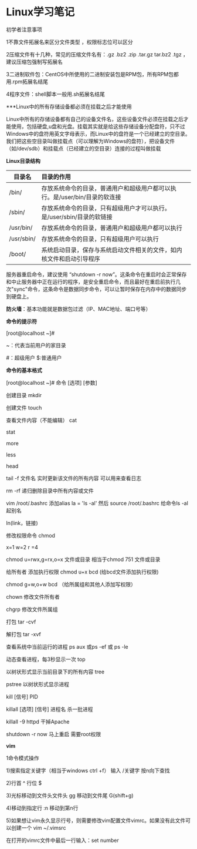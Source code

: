 # Linux学习笔记

初学者注意事项

1不靠文件拓展名来区分文件类型 ，权限标志位可以区分

 2压缩文件有十几种，常见的压缩文件名有：.gz   .bz2  .zip   .tar.gz  tar.bz2  .tgz   ，建议压缩包强制写拓展名

3二进制软件包：CentOS中所使用的二进制安装包是RPM包，所有RPM包都用.rpm拓展名结尾

4程序文件：shell脚本一般用.sh拓展名结尾



***Linux中的所有存储设备都必须在挂载之后才能使用

Linux中所有的存储设备都有自己的设备文件名，这些设备文件必须在挂载之后才能使用，包括硬盘,u盘和光盘。挂载其实就是给这些存储设备分配盘符，只不过Windows中的盘符用英文字母表示，而Linux中的盘符是一个已经建立的空目录。我们把这些空目录叫做挂载点（可以理解为Windows的盘符），把设备文件（如/dev/sdb）和挂载点（已经建立的空目录）连接的过程叫做挂载



**Linux目录结构**

| 目录名     | 目录的作用                                                   |
| ---------- | :----------------------------------------------------------- |
| /bin/      | 存放系统命令的目录，普通用户和超级用户都可以执行。是/user/bin/目录的软连接 |
| /sbin/     | 存放系统命令的目录，只有超级用户才可以执行。是/user/sbin/目录的软链接 |
| /usr/bin/  | 存放系统命令的目录，普通用户和超级用户都可以执行             |
| /usr/sbin/ | 存放系统命令的目录，只有超级用户可以执行                     |
| /boot/     | 系统启动目录，保存与系统启动文件相关的文件，如内核文件和启动引导程序 |

服务器重启命令，建议使用 “shutdown -r now”。这条命令在重启时会正常保存和中止服务器中正在运行的程序，是安全重启命令，而且最好在重启前执行几次"sync"命令，这条命令是数据同步命令，可以让暂时保存在内存中的数据同步到硬盘上。

**防火墙**：基本功能就是数据包过滤（IP、MAC地址、端口号等）

**命令的提示符**

[root@localhost ~]#

~：代表当前用户的家目录

#：超级用户   $:普通用户

**命令的基本格式**

[root@localhost ~]#  命令   [选项]  [参数]

创建目录   mkdir  

创建文件  touch    

查看文件内容（不能编辑） cat   

stat

more 

less

head 

tail -f  文件名 实时更新该文件的所有内容  可以用来查看日志

rm -rf   递归删除目录中所有内容或文件

vim /root/.bashrc  添加alias la = 'ls -al'    然后 source /root/.bashrc      给命令ls -al起别名

ln(link，链接)

修改权限命令 chmod

x=1 w=2 r =4

chmod  u=rwx,g=rx,o=x  文件或目录    相当于chmod  751 文件或目录

给所有者 添加执行权限 chmod u+x bcd   (给bcd文件添加执行权限)

chmod g+w,o+w  bcd  （给所属组和其他人添加写权限）

chown  修改文件所有者

chgrp  修改文件所属组

打包      tar   -cvf     

解打包   tar  -xvf  

查看系统中当前运行的进程   ps aux        或ps -ef   或 ps -le  

动态查看进程，每3秒显示一次     top 

以树状形式显示当前目录下的所有内容    tree  

pstree  以树状形式显示进程

kill  [信号] PID

killall [选项] [信号] 进程名  杀一批进程

killall -9 httpd  干掉Apache

shutdown -r now  马上重启  需要root权限

**vim**

1命令模式操作

1)搜索指定关键字（相当于windows  ctrl +f）   输入     /关键字  按n向下查找

2)行首 ^     行位 $

3)光标移动到文件头文件头 gg         移动到文件尾 G(shift+g)

4)移动到指定行       :n  移动到第n行

5)如果想让vim永久显示行号，则需要修改vim配置文件vimrc。如果没有此文件可以创建一个   vim ~/.vimsrc

在打开的vimrc文件中最后一行输入：set number



